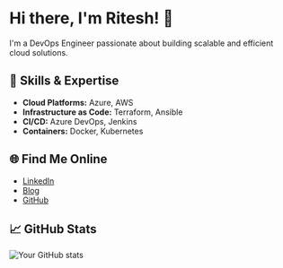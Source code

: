 # Hi there, I'm Ritesh! 👋
I'm a DevOps Engineer passionate about building scalable and efficient cloud solutions.  

## 🚀 Skills & Expertise
- **Cloud Platforms:** Azure, AWS
- **Infrastructure as Code:** Terraform, Ansible
- **CI/CD:** Azure DevOps, Jenkins
- **Containers:** Docker, Kubernetes

## 🌐 Find Me Online
- [LinkedIn](https://www.linkedin.com/in/ritesh-kumar-nayak/)
- [Blog](www.devopswithritesh.in)
- [GitHub](https://github.com/ritesh-kumar-nayak)

## 📈 GitHub Stats
![Your GitHub stats](https://github-readme-stats.vercel.app/api?username=ritesh-kumar-nayak&show_icons=true)
